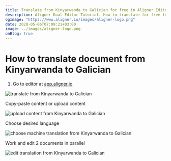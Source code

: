 ```yaml
---
title: Translate from Kinyarwanda to Galician for free in Aligner Editor
description: Aligner Dual Editor Tutorial. How to translate for free from Kinyarwanda to Galician. Aligner is multilingual document management platform. 
ogImage: "https://www.aligner.io/images/aligner-logo.png"
date: 2020-05-06T07:09:21+03:00
image: ../images/aligner-logo.png
onBlog: true
---
```


# How to translate document from Kinyarwanda to Galician

1. Go to editor at [app.aligner.io](https://app.aligner.io "Aligner App web page")

![translate from Kinyarwanda to Galician](../aligner-blank-editor.png "translate from Kinyarwanda to Galician")

Copy-paste content or upload content

![upload content from Kinyarwanda to Galician](../aligner-uploaded-document.png "upload content from Kinyarwanda to Galician")

Choose desired language

![choose machine translation from Kinyarwanda to Galician](../aligner-language-dropdown.png "choose machine translation from Kinyarwanda to Galician")

Work and edit 2 documents in parallel

![edit translation from Kinyarwanda to Galician](../aligner-double-sitded-editor.png "edit translation from Kinyarwanda to Galician")

